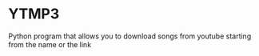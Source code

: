 # YTMP3
Python program that allows you to download songs from youtube starting from the name or the link
